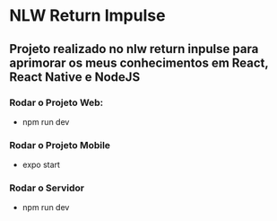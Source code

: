 # NLW Return Impulse

## Projeto realizado no nlw return inpulse para aprimorar os meus conhecimentos em React, React Native e NodeJS

### Rodar o Projeto Web:

  * npm run dev

### Rodar o Projeto Mobile
  * expo start

### Rodar o Servidor
  * npm run dev